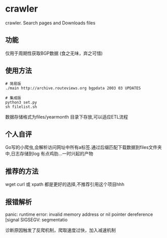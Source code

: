 # crawler
crawler. Search pages and Downloads files

## 功能

仅用于周期性获取BGP数据 (食之无味，弃之可惜)

## 使用方法
```
# 简易版
./main http://archive.routeviews.org bgpdata 2003 03 UPDATES

# 集成版
python3 set.py
sh filelist.sh
```

数据存储格式为files/yearmonth 目录下存放,可以适应ETL流程

## 个人自评

Go写的小爬虫,会解析访问网址中所有a标签.通过后缀匹配下载数据到files文件夹中,日志存储到log
有点鸡肋...一时兴起的产物

## 推荐的方法

wget curl 或 xpath 都是更好的选择,不推荐引用这个项目hhh

## 报错解析
panic: runtime error: invalid memory address or nil pointer dereference [signal SIGSEGV: segmentatio

诊断原因触发了反爬机制，爬取速度过快，加入减速机制
